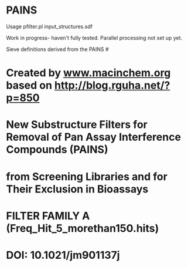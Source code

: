 # PAINS

Usage pfilter.pl input_structures.sdf

Work in progress- haven't fully tested.  Parallel processing not set up yet.


Sieve definitions derived from the PAINS                                            #
#    Created by www.macinchem.org based on http://blog.rguha.net/?p=850               #
#  New Substructure Filters for Removal of Pan Assay Interference Compounds (PAINS)   #
# from Screening Libraries and for Their Exclusion in Bioassays                       #
# FILTER FAMILY A (Freq_Hit_5_morethan150.hits)  									  #
#    DOI: 10.1021/jm901137j            
